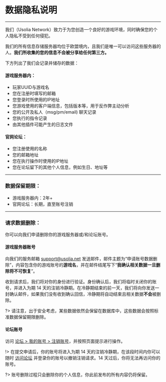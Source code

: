 # 数据隐私说明

----------

我们（Usolia Network）致力于为您创造一个良好的游戏环境，同时确保您的个人隐私不受到任何侵犯。

我们的所有信息存储服务器均位于欧盟境内，且我们是唯一可以访问这些服务器的人。**我们所收集的您的信息不会被分享给任何第三方。**

下方列出了我们会记录并储存的数据：

#### 游戏服务器内：

- 玩家UUID与游戏名
- 您在注册时填写的邮箱
- 您登录时所使用的IP地址
- 您游戏使用的客户端信息，包括版本等，用于反作弊主动分析
- 您的公开及私人（msg/pm/email) 聊天记录
- 您执行的指令记录
- 由其他插件可能产生的日志文件

#### 官网论坛：

- 您注册使用的名称
- 您的邮箱地址
- 您在执行操作时使用的IP地址
- 您在论坛留下的其他个人信息，例如生日、地址等

----

### 数据保留期限：

- 游戏服务器内：2年+
- 官网论坛：长期，直至账号注销

----

### 请求数据删除：

你可以向我们申请删除你的游戏服务器或/和论坛账号。

#### 游戏服务器账号

向我们的服务邮箱 support@usolia.net 发送邮件，邮件主题为“申请账号数据删除”，内容包含你的游戏账号的**游戏名**，并在邮件结尾写下“**我确认相关数据一旦删除将不可恢复**”。

收到请求后，我们将对你的身份进行验证。身份确认后，我们将临时关闭你的账号，并进入为期 14 天的注销冷静期。在冷静期结束的前一天，我们将向你发送一封确认邮件，如果我们没有收到确认回信，冷静期将自动结束且相关数据**不会**被删除。

?> 请注意，出于安全考虑，某些数据依然会保留在数据库中，这些数据会按照标准数据保留期限删除。

#### 论坛账号

访问 [论坛 > 我的账号 > 注销账号](https://usolia.net/account/delete)，并按照页面提示进行操作。

!> 在提交申请后，你的账号将进入为期 14 天的注销冷静期，在该段时间内你可以随时 [访问论坛](https://usolia.net) 并登录你的账号以撤销注销请求。14 天过后，你将无法再访问你的账号。

?> 账号删除过程只会删除你的个人信息，你此前发布的所有内容仍将保留。